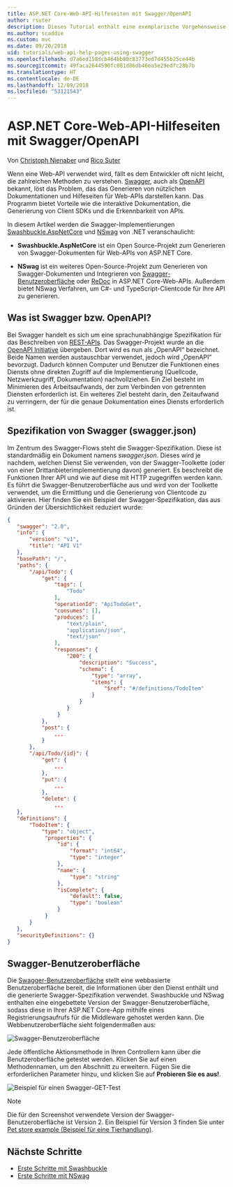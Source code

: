```yaml
---
title: ASP.NET Core-Web-API-Hilfeseiten mit Swagger/OpenAPI
author: rsuter
description: Dieses Tutorial enthält eine exemplarische Vorgehensweise für das Hinzufügen von Swagger, um Dokumentationen und Hilfeseiten für eine Web-API-App zu generieren.
ms.author: scaddie
ms.custom: mvc
ms.date: 09/20/2018
uid: tutorials/web-api-help-pages-using-swagger
ms.openlocfilehash: d7a6ed158dcb464bb80c83773ed7d455b25ce44b
ms.sourcegitcommit: 49faca2644590fc081d86db46ea5e29edfc28b7b
ms.translationtype: HT
ms.contentlocale: de-DE
ms.lasthandoff: 12/09/2018
ms.locfileid: "53121543"
---
```

# <a name="aspnet-core-web-api-help-pages-with-swagger--openapi"></a>ASP.NET Core-Web-API-Hilfeseiten mit Swagger/OpenAPI

Von [Christoph Nienaber](https://twitter.com/zuckerthoben) und [Rico Suter](http://rsuter.com)

Wenn eine Web-API verwendet wird, fällt es dem Entwickler oft nicht leicht, die zahlreichen Methoden zu verstehen. [Swagger](https://swagger.io/), auch als [OpenAPI](https://www.openapis.org/) bekannt, löst das Problem, das das Generieren von nützlichen Dokumentationen und Hilfeseiten für Web-APIs darstellen kann. Das Programm bietet Vorteile wie die interaktive Dokumentation, die Generierung von Client SDKs und die Erkennbarkeit von APIs.

In diesem Artikel werden die Swagger-Implementierungen [Swashbuckle.AspNetCore](https://github.com/domaindrivendev/Swashbuckle.AspNetCore) und [NSwag](https://github.com/RSuter/NSwag) von .NET veranschaulicht:

* **Swashbuckle.AspNetCore** ist ein Open Source-Projekt zum Generieren von Swagger-Dokumenten für Web-APIs von ASP.NET Core.

* **NSwag** ist ein weiteres Open-Source-Projekt zum Generieren von Swagger-Dokumenten und Integrieren von [Swagger-Benutzeroberfläche](https://swagger.io/swagger-ui/) oder [ReDoc](https://github.com/Rebilly/ReDoc) in ASP.NET Core-Web-APIs. Außerdem bietet NSwag Verfahren, um C#- und TypeScript-Clientcode für Ihre API zu generieren.

## <a name="what-is-swagger--openapi"></a>Was ist Swagger bzw. OpenAPI?

Bei Swagger handelt es sich um eine sprachunabhängige Spezifikation für das Beschreiben von [REST-APIs](https://en.wikipedia.org/wiki/Representational_state_transfer). Das Swagger-Projekt wurde an die [OpenAPI Initiative](https://www.openapis.org/) übergeben. Dort wird es nun als „OpenAPI“ bezeichnet. Beide Namen werden austauschbar verwendet, jedoch wird „OpenAPI“ bevorzugt. Dadurch können Computer und Benutzer die Funktionen eines Diensts ohne direkten Zugriff auf die Implementierung (Quellcode, Netzwerkzugriff, Dokumentation) nachvollziehen. Ein Ziel besteht im Minimieren des Arbeitsaufwands, der zum Verbinden von getrennten Diensten erforderlich ist. Ein weiteres Ziel besteht darin, den Zeitaufwand zu verringern, der für die genaue Dokumentation eines Diensts erforderlich ist.

## <a name="swagger-specification-swaggerjson"></a>Spezifikation von Swagger (swagger.json)

Im Zentrum des Swagger-Flows steht die Swagger-Spezifikation. Diese ist standardmäßig ein Dokument namens *swagger.json*. Dieses wird je nachdem, welchen Dienst Sie verwenden, von der Swagger-Toolkette (oder von einer Drittanbieterimplementierung davon) generiert. Es beschreibt die Funktionen Ihrer API und wie auf diese mit HTTP zugegriffen werden kann. Es führt die Swagger-Benutzeroberfläche aus und wird von der Toolkette verwendet, um die Ermittlung und die Generierung von Clientcode zu aktivieren. Hier finden Sie ein Beispiel der Swagger-Spezifikation, das aus Gründen der Übersichtlichkeit reduziert wurde:

```json
{
   "swagger": "2.0",
   "info": {
       "version": "v1",
       "title": "API V1"
   },
   "basePath": "/",
   "paths": {
       "/api/Todo": {
           "get": {
               "tags": [
                   "Todo"
               ],
               "operationId": "ApiTodoGet",
               "consumes": [],
               "produces": [
                   "text/plain",
                   "application/json",
                   "text/json"
               ],
               "responses": {
                   "200": {
                       "description": "Success",
                       "schema": {
                           "type": "array",
                           "items": {
                               "$ref": "#/definitions/TodoItem"
                           }
                       }
                   }
                }
           },
           "post": {
               ...
           }
       },
       "/api/Todo/{id}": {
           "get": {
               ...
           },
           "put": {
               ...
           },
           "delete": {
               ...
   },
   "definitions": {
       "TodoItem": {
           "type": "object",
            "properties": {
                "id": {
                    "format": "int64",
                    "type": "integer"
                },
                "name": {
                    "type": "string"
                },
                "isComplete": {
                    "default": false,
                    "type": "boolean"
                }
            }
       }
   },
   "securityDefinitions": {}
}
```

## <a name="swagger-ui"></a>Swagger-Benutzeroberfläche

Die [Swagger-Benutzeroberfläche](https://swagger.io/swagger-ui/) stellt eine webbasierte Benutzeroberfläche bereit, die Informationen über den Dienst enthält und die generierte Swagger-Spezifikation verwendet. Swashbuckle und NSwag enthalten eine eingebettete Version der Swagger-Benutzeroberfläche, sodass diese in Ihrer ASP.NET Core-App mithilfe eines Registrierungsaufrufs für die Middleware gehostet werden kann. Die Webbenutzeroberfläche sieht folgendermaßen aus:

![Swagger-Benutzeroberfläche](web-api-help-pages-using-swagger/_static/swagger-ui.png)

Jede öffentliche Aktionsmethode in Ihren Controllern kann über die Benutzeroberfläche getestet werden. Klicken Sie auf einen Methodennamen, um den Abschnitt zu erweitern. Fügen Sie die erforderlichen Parameter hinzu, und klicken Sie auf **Probieren Sie es aus!**.

![Beispiel für einen Swagger-GET-Test](web-api-help-pages-using-swagger/_static/get-try-it-out.png)

> [!NOTE]
> Die für den Screenshot verwendete Version der Swagger-Benutzeroberfläche ist Version 2. Ein Beispiel für Version 3 finden Sie unter [Pet store example (Beispiel für eine Tierhandlung)](http://petstore.swagger.io/).

## <a name="next-steps"></a>Nächste Schritte

* [Erste Schritte mit Swashbuckle](xref:tutorials/get-started-with-swashbuckle)
* [Erste Schritte mit NSwag](xref:tutorials/get-started-with-nswag)

